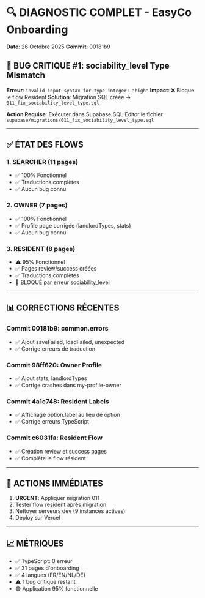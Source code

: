 # 🔍 DIAGNOSTIC COMPLET - EasyCo Onboarding

**Date**: 26 Octobre 2025
**Commit**: 00181b9

## 🔴 BUG CRITIQUE #1: sociability_level Type Mismatch

**Erreur**: `invalid input syntax for type integer: "high"`
**Impact**: ❌ Bloque le flow Resident
**Solution**: Migration SQL créée → `011_fix_sociability_level_type.sql`

**Action Requise**:
Exécuter dans Supabase SQL Editor le fichier `supabase/migrations/011_fix_sociability_level_type.sql`

---

## ✅ ÉTAT DES FLOWS

### 1. SEARCHER (11 pages)
- ✅ 100% Fonctionnel
- ✅ Traductions complètes
- ✅ Aucun bug connu

### 2. OWNER (7 pages)  
- ✅ 100% Fonctionnel
- ✅ Profile page corrigée (landlordTypes, stats)
- ✅ Aucun bug connu

### 3. RESIDENT (8 pages)
- ⚠️ 95% Fonctionnel
- ✅ Pages review/success créées
- ✅ Traductions complètes
- 🔴 BLOQUÉ par erreur sociability_level

---

## 📊 CORRECTIONS RÉCENTES

### Commit 00181b9: common.errors
- ✅ Ajout saveFailed, loadFailed, unexpected
- ✅ Corrige erreurs de traduction

### Commit 98ff620: Owner Profile
- ✅ Ajout stats, landlordTypes
- ✅ Corrige crashes dans my-profile-owner

### Commit 4a1c748: Resident Labels
- ✅ Affichage option.label au lieu de option
- ✅ Corrige erreurs TypeScript

### Commit c6031fa: Resident Flow
- ✅ Création review et success pages
- ✅ Complète le flow résident

---

## 🚀 ACTIONS IMMÉDIATES

1. **URGENT**: Appliquer migration 011
2. Tester flow resident après migration
3. Nettoyer serveurs dev (9 instances actives)
4. Deploy sur Vercel

---

## 📈 MÉTRIQUES

- ✅ TypeScript: 0 erreur
- ✅ 31 pages d'onboarding
- ✅ 4 langues (FR/EN/NL/DE)
- ⚠️ 1 bug critique restant
- 🟢 Application 95% fonctionnelle

